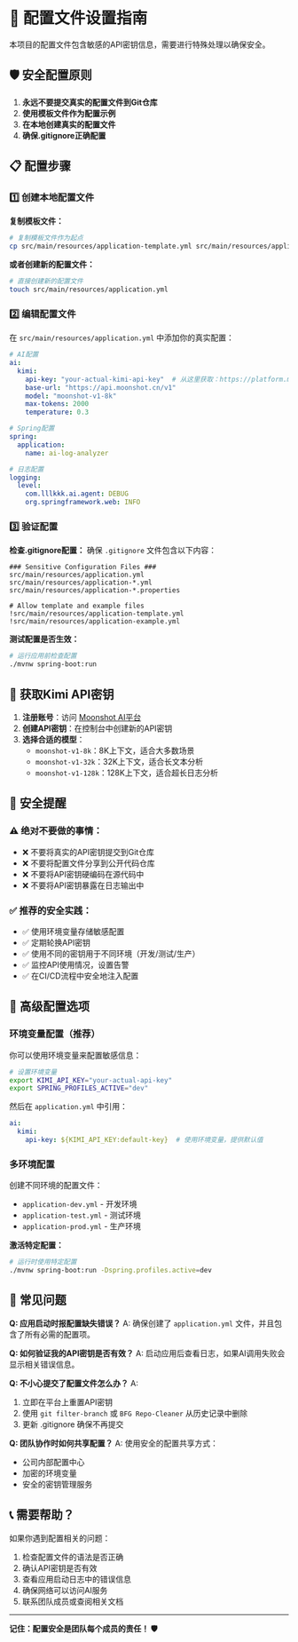 # 🔧 配置文件设置指南

本项目的配置文件包含敏感的API密钥信息，需要进行特殊处理以确保安全。

## 🛡️ 安全配置原则

1. **永远不要提交真实的配置文件到Git仓库**
2. **使用模板文件作为配置示例**
3. **在本地创建真实的配置文件**
4. **确保.gitignore正确配置**

## 📋 配置步骤

### 1️⃣ 创建本地配置文件

**复制模板文件：**
```bash
# 复制模板文件作为起点
cp src/main/resources/application-template.yml src/main/resources/application.yml
```

**或者创建新的配置文件：**
```bash
# 直接创建新的配置文件
touch src/main/resources/application.yml
```

### 2️⃣ 编辑配置文件

在 `src/main/resources/application.yml` 中添加你的真实配置：

```yaml
# AI配置
ai:
  kimi:
    api-key: "your-actual-kimi-api-key"  # 从这里获取：https://platform.moonshot.cn/
    base-url: "https://api.moonshot.cn/v1"
    model: "moonshot-v1-8k"
    max-tokens: 2000
    temperature: 0.3

# Spring配置
spring:
  application:
    name: ai-log-analyzer

# 日志配置
logging:
  level:
    com.lllkkk.ai.agent: DEBUG
    org.springframework.web: INFO
```

### 3️⃣ 验证配置

**检查.gitignore配置：**
确保 `.gitignore` 文件包含以下内容：
```
### Sensitive Configuration Files ###
src/main/resources/application.yml
src/main/resources/application-*.yml
src/main/resources/application-*.properties

# Allow template and example files
!src/main/resources/application-template.yml
!src/main/resources/application-example.yml
```

**测试配置是否生效：**
```bash
# 运行应用前检查配置
./mvnw spring-boot:run
```

## 🔑 获取Kimi API密钥

1. **注册账号**：访问 [Moonshot AI平台](https://platform.moonshot.cn/)
2. **创建API密钥**：在控制台中创建新的API密钥
3. **选择合适的模型**：
   - `moonshot-v1-8k`：8K上下文，适合大多数场景
   - `moonshot-v1-32k`：32K上下文，适合长文本分析
   - `moonshot-v1-128k`：128K上下文，适合超长日志分析

## 🚨 安全提醒

### ⚠️ 绝对不要做的事情：
- ❌ 不要将真实的API密钥提交到Git仓库
- ❌ 不要将配置文件分享到公开代码仓库
- ❌ 不要将API密钥硬编码在源代码中
- ❌ 不要将API密钥暴露在日志输出中

### ✅ 推荐的安全实践：
- ✅ 使用环境变量存储敏感配置
- ✅ 定期轮换API密钥
- ✅ 使用不同的密钥用于不同环境（开发/测试/生产）
- ✅ 监控API使用情况，设置告警
- ✅ 在CI/CD流程中安全地注入配置

## 🔧 高级配置选项

### 环境变量配置（推荐）

你可以使用环境变量来配置敏感信息：

```bash
# 设置环境变量
export KIMI_API_KEY="your-actual-api-key"
export SPRING_PROFILES_ACTIVE="dev"
```

然后在 `application.yml` 中引用：
```yaml
ai:
  kimi:
    api-key: ${KIMI_API_KEY:default-key}  # 使用环境变量，提供默认值
```

### 多环境配置

创建不同环境的配置文件：
- `application-dev.yml` - 开发环境
- `application-test.yml` - 测试环境
- `application-prod.yml` - 生产环境

**激活特定配置：**
```bash
# 运行时使用特定配置
./mvnw spring-boot:run -Dspring.profiles.active=dev
```

## 🐛 常见问题

**Q: 应用启动时报配置缺失错误？**
A: 确保创建了 `application.yml` 文件，并且包含了所有必需的配置项。

**Q: 如何验证我的API密钥是否有效？**
A: 启动应用后查看日志，如果AI调用失败会显示相关错误信息。

**Q: 不小心提交了配置文件怎么办？**
A:
1. 立即在平台上重置API密钥
2. 使用 `git filter-branch` 或 `BFG Repo-Cleaner` 从历史记录中删除
3. 更新 .gitignore 确保不再提交

**Q: 团队协作时如何共享配置？**
A: 使用安全的配置共享方式：
- 公司内部配置中心
- 加密的环境变量
- 安全的密钥管理服务

## 📞 需要帮助？

如果你遇到配置相关的问题：
1. 检查配置文件的语法是否正确
2. 确认API密钥是否有效
3. 查看应用启动日志中的错误信息
4. 确保网络可以访问AI服务
5. 联系团队成员或查阅相关文档

---

**记住：配置安全是团队每个成员的责任！ 🛡️**